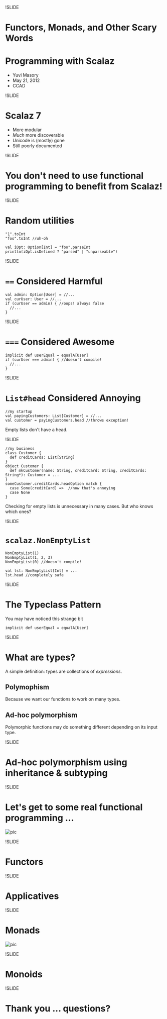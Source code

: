 !SLIDE
# Functors, Monads, and Other Scary Words
# Programming with Scalaz

- Yuvi Masory
- May 21, 2012
- CCAD

!SLIDE
# Scalaz 7
- More modular
- _Much_ more discoverable
- Unicode is (mostly) gone
- Still poorly documented

!SLIDE
# You don't need to use functional programming to benefit from Scalaz!

!SLIDE
# Random utilities
```
"1".toInt
"foo".toInt //uh-oh

val iOpt: Option[Int] = "foo".parseInt
println(iOpt.isDefined ? "parsed" | "unparseable")
```

!SLIDE
# `==` Considered Harmful

```
val admin: Option[User] = //...
val curUser: User = //...
if (curUser == admin) { //oops! always false
  //...
}
```

!SLIDE
# `===` Considered Awesome
```
implicit def userEqual = equalA[User]
if (curUser === admin) { //doesn't compile!
  //...
}
```

!SLIDE
# `List#head` Considered Annoying

```
//my startup
val payingCustomers: List[Customer] = //...
val customer = payingCustomers.head //throws exception!
```

Empty lists don't have a head.

!SLIDE
```
//my business
class Customer {
  def creditCards: List[String]
}
object Customer {
  def mkCustomer(name: String, creditCard: String, creditCards: String*): Customer = ...
}
someCustomer.creditCards.headOption match {
  case Some(creditCard) =>  //now that's annoying
  case None
}
```

Checking for empty lists is unnecessary in many cases. But who knows which ones?

!SLIDE
# `scalaz.NonEmptyList`
```
NonEmptyList(1)
NonEmptyList(1, 2, 3)
NonEmptyList(0) //doesn't compile!

val lst: NonEmptyList[Int] = ...
lst.head //completely safe
```


!SLIDE
# The Typeclass Pattern
You may have noticed this strange bit

```
implicit def userEqual = equalA[User]
```

!SLIDE
# What are types?
A simple definition: types are collections of _expressions_.

## Polymophism
Because we want our functions to work on many types.

## Ad-hoc polymorphism
Polymorphic functions may do something different depending on its input type.

!SLIDE
# Ad-hoc polymorphism using inheritance & subtyping

!SLIDE
# Let's get to some real functional programming ...
![pic](main/dontpanic.jpg "don't panic")

!SLIDE
# Functors

!SLIDE
# Applicatives

!SLIDE
# Monads
![pic](main/monads.jpg "monads")

!SLIDE
# Monoids

!SLIDE
# Thank you ... questions?
